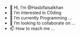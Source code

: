 - 👋 Hi, I’m @Hasbifaisalkhan
- 👀 I’m interested in C0ding
- 🌱 I’m currently Programming ...
- 💞️ I’m looking to collaborate on ...
- 📫 How to reach me ...

<!---
Hasbifaisalkhan/Hasbifaisalkhan is a ✨ special ✨ repository because its `README.md` (this file) appears on your GitHub profile.
You can click the Preview link to take a look at your changes.
--->
